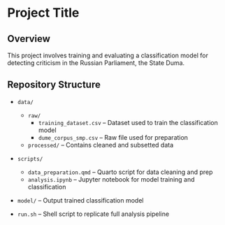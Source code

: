 # Project Title

## Overview

This project involves training and evaluating a classification model for detecting criticism in the Russian Parliament, the State Duma.

## Repository Structure

- `data/`
  - `raw/`
    - `training_dataset.csv` – Dataset used to train the classification model
    - `dume_corpus_smp.csv` – Raw file used for preparation
  - `processed/` – Contains cleaned and subsetted data

- `scripts/`
  - `data_preparation.qmd` – Quarto script for data cleaning and prep
  - `analysis.ipynb` – Jupyter notebook for model training and classification

- `model/` – Output trained classification model

- `run.sh` – Shell script to replicate full analysis pipeline
